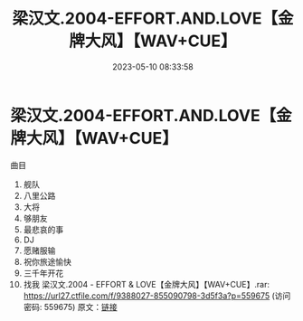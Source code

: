 ﻿---
title: 梁汉文.2004-EFFORT.AND.LOVE【金牌大风】【WAV+CUE】
date: 2023-05-10 08:33:58
categories: WAV车载音乐、镜像
tags: 华语中文
---
# 梁汉文.2004-EFFORT.AND.LOVE【金牌大风】【WAV+CUE】

曲目
1. 舰队
2. 八里公路
3. 大将
4. 够朋友
5. 最悲哀的事
6. DJ
7. 愿赌服输
8. 祝你旅途愉快
9. 三千年开花
10. 找我
梁汉文.2004 - EFFORT & LOVE【金牌大风】【WAV+CUE】.rar: https://url27.ctfile.com/f/9388027-855090798-3d5f3a?p=559675
(访问密码: 559675)
原文：[链接](https://blog.sina.com.cn/s/blog_1647c7e76010311tg.html)